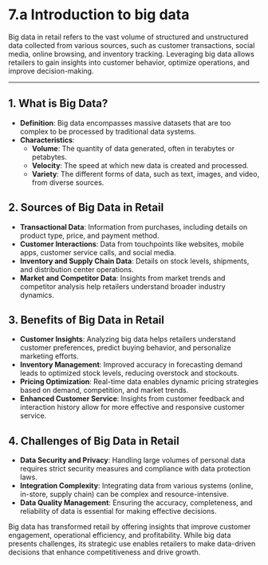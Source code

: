 # 7.a Introduction to big data

Big data in retail refers to the vast volume of structured and unstructured data collected from various sources, such as customer transactions, social media, online browsing, and inventory tracking. Leveraging big data allows retailers to gain insights into customer behavior, optimize operations, and improve decision-making.

---

## 1. **What is Big Data?**
   - **Definition**: Big data encompasses massive datasets that are too complex to be processed by traditional data systems.
   - **Characteristics**:
     - **Volume**: The quantity of data generated, often in terabytes or petabytes.
     - **Velocity**: The speed at which new data is created and processed.
     - **Variety**: The different forms of data, such as text, images, and video, from diverse sources.

## 2. **Sources of Big Data in Retail**
   - **Transactional Data**: Information from purchases, including details on product type, price, and payment method.
   - **Customer Interactions**: Data from touchpoints like websites, mobile apps, customer service calls, and social media.
   - **Inventory and Supply Chain Data**: Details on stock levels, shipments, and distribution center operations.
   - **Market and Competitor Data**: Insights from market trends and competitor analysis help retailers understand broader industry dynamics.

## 3. **Benefits of Big Data in Retail**
   - **Customer Insights**: Analyzing big data helps retailers understand customer preferences, predict buying behavior, and personalize marketing efforts.
   - **Inventory Management**: Improved accuracy in forecasting demand leads to optimized stock levels, reducing overstock and stockouts.
   - **Pricing Optimization**: Real-time data enables dynamic pricing strategies based on demand, competition, and market trends.
   - **Enhanced Customer Service**: Insights from customer feedback and interaction history allow for more effective and responsive customer service.

## 4. **Challenges of Big Data in Retail**
   - **Data Security and Privacy**: Handling large volumes of personal data requires strict security measures and compliance with data protection laws.
   - **Integration Complexity**: Integrating data from various systems (online, in-store, supply chain) can be complex and resource-intensive.
   - **Data Quality Management**: Ensuring the accuracy, completeness, and reliability of data is essential for making effective decisions.

Big data has transformed retail by offering insights that improve customer engagement, operational efficiency, and profitability. While big data presents challenges, its strategic use enables retailers to make data-driven decisions that enhance competitiveness and drive growth.

